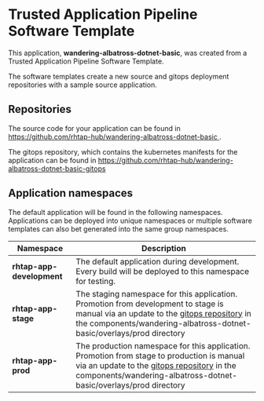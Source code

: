 # Trusted Application Pipeline Software Template

This application, **wandering-albatross-dotnet-basic**, was created from a Trusted Application Pipeline Software Template.

The software templates create a new source and gitops deployment repositories with a sample source application. 

## Repositories

The source code for your application can be found in [https://github.com/rhtap-hub/wandering-albatross-dotnet-basic ](https://github.com/rhtap-hub/wandering-albatross-dotnet-basic ).
 
The gitops repository, which contains the kubernetes manifests for the application can be found in 
[https://github.com/rhtap-hub/wandering-albatross-dotnet-basic-gitops ](https://github.com/rhtap-hub/wandering-albatross-dotnet-basic-gitops ) 

## Application namespaces 

The default application will be found in the following namespaces. Applications can be deployed into unique namespaces or multiple software templates can also bet generated into the same group namespaces.  

|  Namespace   |  Description   |  
| -------- | -------- |   
| **rhtap-app-development** | The default application during development. Every build will be deployed to this namespace for testing. | 
| **rhtap-app-stage** | The staging namespace for this application. Promotion from development to stage is manual via an update to the [gitops repository](https://github.com/rhtap-hub/wandering-albatross-dotnet-basic-gitops ) in the components/wandering-albatross-dotnet-basic/overlays/prod directory |  
| **rhtap-app-prod** | The production namespace for this application. Promotion from stage to production is manual via an update to the [gitops repository](https://github.com/rhtap-hub/wandering-albatross-dotnet-basic-gitops ) in the components/wandering-albatross-dotnet-basic/overlays/prod directory | 